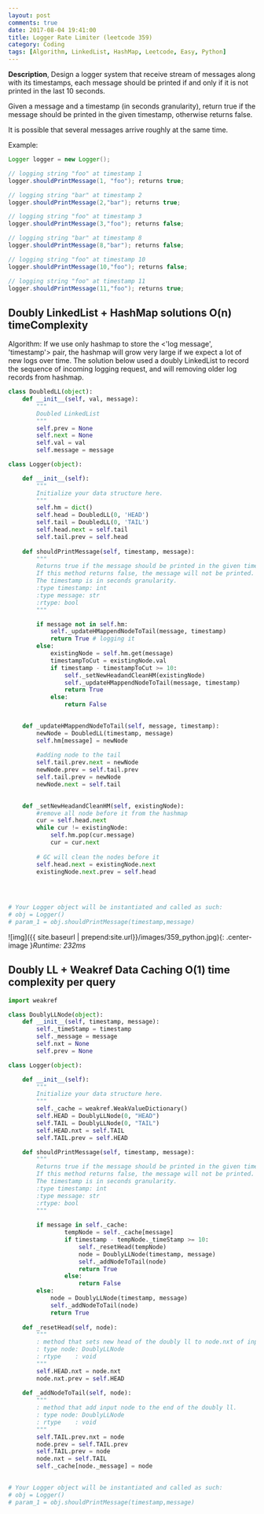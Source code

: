 ```yaml
---
layout: post
comments: true
date: 2017-08-04 19:41:00
title: Logger Rate Limiter (leetcode 359)
category: Coding
tags: [Algorithm, LinkedList, HashMap, Leetcode, Easy, Python]
---
```


**Description**,
Design a logger system that receive stream of messages along with its timestamps, each message should be printed if and only if it is not printed in the last 10 seconds.

Given a message and a timestamp (in seconds granularity), return true if the message should be printed in the given timestamp, otherwise returns false.

It is possible that several messages arrive roughly at the same time.

Example:
```java
Logger logger = new Logger();

// logging string "foo" at timestamp 1
logger.shouldPrintMessage(1, "foo"); returns true; 

// logging string "bar" at timestamp 2
logger.shouldPrintMessage(2,"bar"); returns true;

// logging string "foo" at timestamp 3
logger.shouldPrintMessage(3,"foo"); returns false;

// logging string "bar" at timestamp 8
logger.shouldPrintMessage(8,"bar"); returns false;

// logging string "foo" at timestamp 10
logger.shouldPrintMessage(10,"foo"); returns false;

// logging string "foo" at timestamp 11
logger.shouldPrintMessage(11,"foo"); returns true;
```


## Doubly LinkedList + HashMap solutions O(n) timeComplexity
Algorithm:
If we use only hashmap to store the <'log message', 'timestamp'> pair, the hashmap will grow very large if we expect a lot of new logs over time.
The solution below used a doubly LinkedList to record the sequence of incoming logging request, and will removing older log records from hashmap.


```python
class DoubledLL(object):
    def __init__(self, val, message):
        """
        Doubled LinkedList
        """
        self.prev = None
        self.next = None
        self.val = val
        self.message = message

class Logger(object):

    def __init__(self):
        """
        Initialize your data structure here.
        """
        self.hm = dict()
        self.head = DoubledLL(0, 'HEAD')
        self.tail = DoubledLL(0, 'TAIL')
        self.head.next = self.tail
        self.tail.prev = self.head
        
    def shouldPrintMessage(self, timestamp, message):
        """
        Returns true if the message should be printed in the given timestamp, otherwise returns false.
        If this method returns false, the message will not be printed.
        The timestamp is in seconds granularity.
        :type timestamp: int
        :type message: str
        :rtype: bool
        """

        if message not in self.hm:
            self._updateHMappendNodeToTail(message, timestamp)
            return True # logging it
        else:
            existingNode = self.hm.get(message)
            timestampToCut = existingNode.val
            if timestamp - timestampToCut >= 10:
                self._setNewHeadandCleanHM(existingNode)
                self._updateHMappendNodeToTail(message, timestamp)
                return True
            else:
                return False

                
    def _updateHMappendNodeToTail(self, message, timestamp): 
        newNode = DoubledLL(timestamp, message)
        self.hm[message] = newNode
        
        #adding node to the tail
        self.tail.prev.next = newNode
        newNode.prev = self.tail.prev
        self.tail.prev = newNode
        newNode.next = self.tail

    
    def _setNewHeadandCleanHM(self, existingNode):
        #remove all node before it from the hashmap
        cur = self.head.next
        while cur != existingNode:
            self.hm.pop(cur.message)
            cur = cur.next
        
        # GC will clean the nodes before it
        self.head.next = existingNode.next
        existingNode.next.prev = self.head
        
        


# Your Logger object will be instantiated and called as such:
# obj = Logger()
# param_1 = obj.shouldPrintMessage(timestamp,message)
```

![img]({{ site.baseurl | prepend:site.url}}/images/359_python.jpg){: .center-image }*Runtime: 232ms*

## Doubly LL + Weakref Data Caching O(1) time complexity per query

```python
import weakref

class DoublyLLNode(object):
    def __init__(self, timestamp, message):
        self._timeStamp = timestamp
        self._message = message
        self.nxt = None
        self.prev = None

class Logger(object):

    def __init__(self):
        """
        Initialize your data structure here.
        """
        self._cache = weakref.WeakValueDictionary()
        self.HEAD = DoublyLLNode(0, "HEAD")
        self.TAIL = DoublyLLNode(0, "TAIL")
        self.HEAD.nxt = self.TAIL
        self.TAIL.prev = self.HEAD

    def shouldPrintMessage(self, timestamp, message):
        """
        Returns true if the message should be printed in the given timestamp, otherwise returns false.
        If this method returns false, the message will not be printed.
        The timestamp is in seconds granularity.
        :type timestamp: int
        :type message: str
        :rtype: bool
        """
        
        if message in self._cache:
                tempNode = self._cache[message]
                if timestamp - tempNode._timeStamp >= 10:
                    self._resetHead(tempNode)
                    node = DoublyLLNode(timestamp, message)
                    self._addNodeToTail(node)
                    return True
                else:
                    return False                                    
        else:
            node = DoublyLLNode(timestamp, message)
            self._addNodeToTail(node)
            return True
        
    def _resetHead(self, node):
        """
        : method that sets new head of the doubly ll to node.nxt of input node.
        : type node: DoublyLLNode
        : rtype    : void
        """
        self.HEAD.nxt = node.nxt
        node.nxt.prev = self.HEAD
    
    def _addNodeToTail(self, node):
        """
        : method that add input node to the end of the doubly ll.
        : type node: DoublyLLNode
        : rtype    : void
        """
        self.TAIL.prev.nxt = node
        node.prev = self.TAIL.prev
        self.TAIL.prev = node
        node.nxt = self.TAIL
        self._cache[node._message] = node
        

# Your Logger object will be instantiated and called as such:
# obj = Logger()
# param_1 = obj.shouldPrintMessage(timestamp,message)
```


